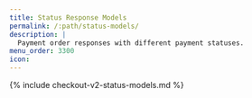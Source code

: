 ```yaml
---
title: Status Response Models
permalink: /:path/status-models/
description: |
  Payment order responses with different payment statuses.
menu_order: 3300
icon:
---
```


{% include checkout-v2-status-models.md %}
